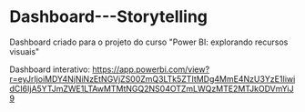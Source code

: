 # Dashboard---Storytelling
Dashboard criado para o projeto do curso "Power BI: explorando recursos visuais"

Dashboard interativo: https://app.powerbi.com/view?r=eyJrIjoiMDY4NjNiNzEtNGVjZS00ZmQ3LTk5ZTItMDg4MmE4NzU3YzE1IiwidCI6IjA5YTJmZWE1LTAwMTMtNGQ2NS04OTZmLWQzMTE2MTJkODVmYiJ9
